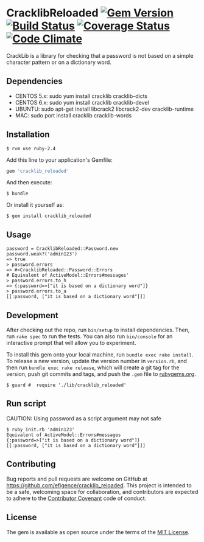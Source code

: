 # CracklibReloaded [![Gem Version](https://badge.fury.io/rb/cracklib_reloaded.svg)](https://badge.fury.io/rb/cracklib_reloaded) [![Build Status](https://travis-ci.org/efigence/cracklib_reloaded.svg?branch=master)](https://travis-ci.org/efigence/cracklib_reloaded) [![Coverage Status](https://coveralls.io/repos/github/efigence/cracklib_reloaded/badge.svg?branch=master)](https://coveralls.io/github/efigence/cracklib_reloaded?branch=master) [![Code Climate](https://codeclimate.com/github/efigence/cracklib_reloaded/badges/gpa.svg)](https://codeclimate.com/github/efigence/cracklib_reloaded)

CrackLib is a library for checking that a password is not based on a simple character pattern or on a dictionary word.

## Dependencies

* CENTOS 5.x: sudo yum install cracklib cracklib-dicts
* CENTOS 6.x: sudo yum install cracklib cracklib-devel
* UBUNTU: sudo apt-get install libcrack2 libcrack2-dev cracklib-runtime
* MAC: sudo port install cracklib cracklib-words

## Installation

```
$ rvm use ruby-2.4
```

Add this line to your application's Gemfile:

```ruby
gem 'cracklib_reloaded'
```

And then execute:

    $ bundle

Or install it yourself as:

    $ gem install cracklib_reloaded

## Usage

```
password = CracklibReloaded::Password.new
password.weak?('admin123')
=> true
> password.errors
=> #<CracklibReloaded::Password::Errors
# Equivalent of ActiveModel::Errors#messages'
> password.errors.to_h
=> {:password=>["it is based on a dictionary word"]}
> password.errors.to_a
[[:password, ["it is based on a dictionary word"]]]
```

## Development

After checking out the repo, run `bin/setup` to install dependencies. Then, run `rake spec` to run the tests. You can also run `bin/console` for an interactive prompt that will allow you to experiment.

To install this gem onto your local machine, run `bundle exec rake install`. To release a new version, update the version number in `version.rb`, and then run `bundle exec rake release`, which will create a git tag for the version, push git commits and tags, and push the `.gem` file to [rubygems.org](https://rubygems.org).

```
$ guard #  require './lib/cracklib_reloaded'
```

## Run script

CAUTION: Using password as a script argument may not safe

```
$ ruby init.rb 'admin123'
Equivalent of ActiveModel::Errors#messages
{:password=>["it is based on a dictionary word"]}
[[:password, ["it is based on a dictionary word"]]]
```

## Contributing

Bug reports and pull requests are welcome on GitHub at https://github.com/efigence/cracklib_reloaded. This project is intended to be a safe, welcoming space for collaboration, and contributors are expected to adhere to the [Contributor Covenant](http://contributor-covenant.org) code of conduct.


## License

The gem is available as open source under the terms of the [MIT License](http://opensource.org/licenses/MIT).
